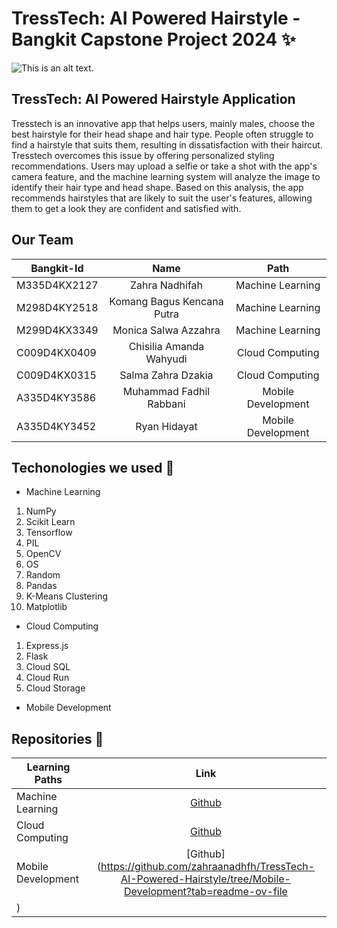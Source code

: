 # TressTech: AI Powered Hairstyle - Bangkit Capstone Project 2024 ✨

![This is an alt text.](https://i.pinimg.com/736x/64/b7/f4/64b7f49f3b0dc1c3fe84927a82a9bf65.jpg "This is a sample image.")

## TressTech: AI Powered Hairstyle Application
Tresstech is an innovative app that helps users, mainly males, choose the best hairstyle for their head shape and hair type. 
People often struggle to find a hairstyle that suits them, resulting in dissatisfaction with their haircut. Tresstech overcomes 
this issue by offering personalized styling recommendations. Users may upload a selfie or take a shot with the app's camera 
feature, and the machine learning system will analyze the image to identify their hair type and head shape. Based on this 
analysis, the app recommends hairstyles that are likely to suit the user's features, allowing them to get a look they are 
confident and satisfied with.

## Our Team

| Bangkit-Id    | Name                       |Path
| ------------- |:--------------------------:| :----------------:|
| M335D4KX2127  | Zahra Nadhifah             | Machine Learning  |
| M298D4KY2518  | Komang Bagus Kencana Putra | Machine Learning  |
| M299D4KX3349  | Monica Salwa Azzahra       | Machine Learning  |
| C009D4KX0409  | Chisilia Amanda Wahyudi    | Cloud Computing   |
| C009D4KX0315  | Salma Zahra Dzakia         | Cloud Computing   |
| A335D4KY3586  | Muhammad Fadhil Rabbani    | Mobile Development|
| A335D4KY3452  | Ryan Hidayat               | Mobile Development|

## Techonologies we used 🔧
* Machine Learning
1. NumPy
2. Scikit Learn
3. Tensorflow
4. PIL
5. OpenCV
6. OS
7. Random
8. Pandas
9. K-Means Clustering
10. Matplotlib
* Cloud Computing
1. Express.js
2. Flask
3. Cloud SQL
4. Cloud Run
5. Cloud Storage
* Mobile Development


## Repositories 📁

| Learning Paths     | Link          |
| -------------      |:-------------:|
| Machine Learning   | [Github](https://github.com/zahraanadhfh/TressTech-AI-Powered-Hairstyle/tree/Machine-Learning)|
| Cloud Computing    | [Github](https://github.com/chisiliaamanda/project_hairstyle)                                 |
| Mobile Development | [Github](https://github.com/zahraanadhfh/TressTech-AI-Powered-Hairstyle/tree/Mobile-Development?tab=readme-ov-file
)     | 
